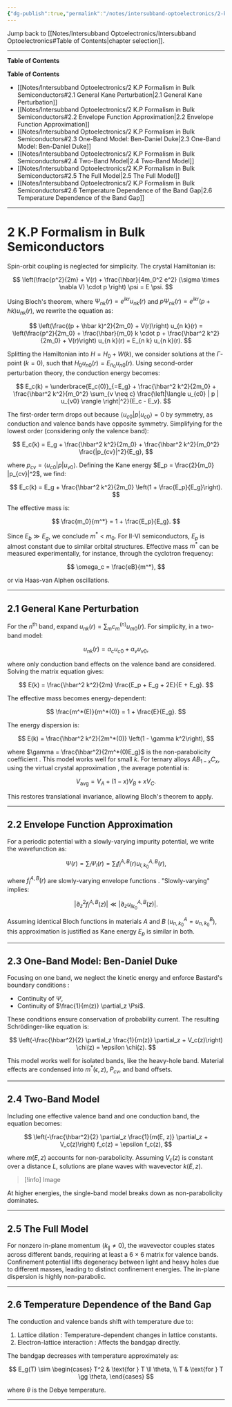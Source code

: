 ```yaml
---
{"dg-publish":true,"permalink":"/notes/intersubband-optoelectronics/2-k-p-formalism-in-bulk-semiconductors/","hide":"true","updated":"2025-02-02T13:45:59.118+01:00"}
---
```


Jump back to [[Notes/Intersubband Optoelectronics/Intersubband Optoelectronics#Table of Contents\|chapter selection]].

---
**Table of Contents**

**Table of Contents**

- [[Notes/Intersubband Optoelectronics/2 K.P Formalism in Bulk Semiconductors#2.1 General Kane Perturbation\|2.1 General Kane Perturbation]]
- [[Notes/Intersubband Optoelectronics/2 K.P Formalism in Bulk Semiconductors#2.2 Envelope Function Approximation\|2.2 Envelope Function Approximation]]
- [[Notes/Intersubband Optoelectronics/2 K.P Formalism in Bulk Semiconductors#2.3 One-Band Model: Ben-Daniel Duke\|2.3 One-Band Model: Ben-Daniel Duke]]
- [[Notes/Intersubband Optoelectronics/2 K.P Formalism in Bulk Semiconductors#2.4 Two-Band Model\|2.4 Two-Band Model]]
- [[Notes/Intersubband Optoelectronics/2 K.P Formalism in Bulk Semiconductors#2.5 The Full Model\|2.5 The Full Model]]
- [[Notes/Intersubband Optoelectronics/2 K.P Formalism in Bulk Semiconductors#2.6 Temperature Dependence of the Band Gap\|2.6 Temperature Dependence of the Band Gap]]

---
# 2 K.P Formalism in Bulk Semiconductors

Spin-orbit coupling is neglected for simplicity. The crystal Hamiltonian is:

$$
\left(\frac{p^2}{2m} + V(r) + \frac{\hbar}{4m_0^2 e^2} (\sigma \times \nabla V) \cdot p \right) \psi = E \psi.
$$

Using Bloch's theorem, where $\Psi_{n k}(r) = e^{i k r} u_{n k}(r)$ and $p \Psi_{n k}(r) = e^{i k r} (p + \hbar k) u_{n k}(r)$, we rewrite the equation as:

$$
\left(\frac{(p + \hbar k)^2}{2m_0} + V(r)\right) u_{n k}(r) = \left(\frac{p^2}{2m_0} + \frac{\hbar}{m_0} k \cdot p + \frac{\hbar^2 k^2}{2m_0} + V(r)\right) u_{n k}(r) = E_{n k} u_{n k}(r).
$$

Splitting the Hamiltonian into $H = H_0 + W(k)$, we consider solutions at the $\Gamma$-point ($k = 0$), such that $H_0 u_{n 0}(r) = E_{n_0} u_{n 0}(r)$. Using second-order perturbation theory, the conduction energy becomes:

$$
E_c(k) = \underbrace{E_c(0)}_{=E_g} + \frac{\hbar^2 k^2}{2m_0} + \frac{\hbar^2 k^2}{m_0^2} \sum_{v \neq c} \frac{\left|\langle u_{c0} | p | u_{v0} \rangle \right|^2}{E_c - E_v}.
$$

The first-order term drops out because $\langle u_{c0} | p | u_{c0} \rangle = 0$ by symmetry, as conduction and valence bands have opposite symmetry. Simplifying for the lowest order (considering only the valence band):

$$
E_c(k) = E_g + \frac{\hbar^2 k^2}{2m_0} + \frac{\hbar^2 k^2}{m_0^2} \frac{|p_{cv}|^2}{E_g},
$$

where $p_{cv} = \langle u_{c0} | p | u_{v0} \rangle$. Defining the Kane energy $E_p = \frac{2}{m_0} |p_{cv}|^2$, we find:

$$
E_c(k) = E_g + \frac{\hbar^2 k^2}{2m_0} \left(1 + \frac{E_p}{E_g}\right).
$$

The effective mass is:

$$
\frac{m_0}{m^*} = 1 + \frac{E_p}{E_g}.
$$

Since $E_b \gg E_g$, we conclude $m^* < m_0$. For II-VI semiconductors, $E_p$ is almost constant due to similar orbital structures. Effective mass $m^*$ can be measured experimentally, for instance, through the cyclotron frequency:

$$
\omega_c = \frac{eB}{m^*},
$$

or via Haas-van Alphen oscillations.

---
## 2.1 General Kane Perturbation

For the $n^{\text{th}}$ band, expand $u_{n k}(r) = \sum_m c_m^{(n)} u_{m 0}(r)$. For simplicity, in a two-band model:

$$
u_{n k}(r) = a_c u_{c0} + a_v u_{v0},
$$

where only conduction band effects on the valence band are considered. Solving the matrix equation gives:

$$
E(k) = \frac{\hbar^2 k^2}{2m} \frac{E_p + E_g + 2E}{E + E_g}.
$$

The effective mass becomes energy-dependent:

$$
\frac{m^*(E)}{m^*(0)} = 1 + \frac{E}{E_g}.
$$

The energy dispersion is:

$$
E(k) = \frac{\hbar^2 k^2}{2m^*(0)} \left(1 - \gamma k^2\right),
$$

where $\gamma = \frac{\hbar^2}{2m^*(0)E_g}$ is the non-parabolicity coefficient . This model works well for small $k$. For ternary alloys $AB_{1-x}C_x$, using the virtual crystal approximation , the average potential is:

$$
V_{\text{avg}} = V_A + (1-x)V_B + xV_C.
$$

This restores translational invariance, allowing Bloch's theorem to apply.

---
## 2.2 Envelope Function Approximation

For a periodic potential with a slowly-varying impurity potential, we write the wavefunction as:

$$
\Psi(r) = \sum_l \Psi_l(r) = \sum_l f_l^{A,B}(r) u_{l, k_0}^{A,B}(r),
$$

where $f_l^{A,B}(r)$ are slowly-varying envelope functions . "Slowly-varying" implies:

$$
\left|\partial_z^2 f_l^{A,B}(z)\right| \ll \left|\partial_z u_{l k_0}^{A,B}(z)\right|.
$$

Assuming identical Bloch functions in materials $A$ and $B$ ($u_{n, k_0}^A = u_{n, k_0}^B$), this approximation is justified as Kane energy $E_p$ is similar in both.

---
## 2.3 One-Band Model: Ben-Daniel Duke

Focusing on one band, we neglect the kinetic energy and enforce Bastard's boundary conditions :

- Continuity of $\Psi$,
- Continuity of $\frac{1}{m(z)} \partial_z \Psi$.

These conditions ensure conservation of probability current. The resulting Schrödinger-like equation is:

$$
\left(-\frac{\hbar^2}{2} \partial_z \frac{1}{m(z)} \partial_z + V_c(z)\right) \chi(z) = \epsilon \chi(z).
$$

This model works well for isolated bands, like the heavy-hole band. Material effects are condensed into $m^*(\epsilon, z)$, $P_{cv}$, and band offsets.

---
## 2.4 Two-Band Model

Including one effective valence band and one conduction band, the equation becomes:

$$
\left(-\frac{\hbar^2}{2} \partial_z \frac{1}{m(E, z)} \partial_z + V_c(z)\right) f_c(z) = \epsilon f_c(z),
$$

where $m(E, z)$ accounts for non-parabolicity. Assuming $V_c(z)$ is constant over a distance $L$, solutions are plane waves with wavevector $k(E, z)$.

>[!info] Image

At higher energies, the single-band model breaks down as non-parabolicity dominates.

---
## 2.5 The Full Model

For nonzero in-plane momentum ($k_\parallel \neq 0$), the wavevector couples states across different bands, requiring at least a 6 × 6 matrix for valence bands. Confinement potential lifts degeneracy between light and heavy holes due to different masses, leading to distinct confinement energies. The in-plane dispersion is highly non-parabolic.

---
## 2.6 Temperature Dependence of the Band Gap

The conduction and valence bands shift with temperature due to:

1. Lattice dilation : Temperature-dependent changes in lattice constants.
2. Electron-lattice interaction : Affects the bandgap directly.

The bandgap decreases with temperature approximately as:

$$
E_g(T) \sim
\begin{cases}
T^2 & \text{for } T \ll \theta, \\
T & \text{for } T \gg \theta,
\end{cases}
$$

where $\theta$ is the Debye temperature.

---
